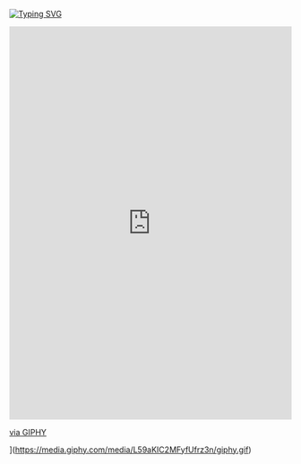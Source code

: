 <a href="https://git.io/typing-svg"><img src="https://readme-typing-svg.demolab.com?font=Roboto&pause=1000&color=FF0000&width=435&lines=Bad+btc+is+Here++!" alt="Typing SVG" /></a>

[<div style="width:100%;height:0;padding-bottom:139%;position:relative;"><iframe src="https://giphy.com/embed/L59aKIC2MFyfUfrz3n" width="100%" height="100%" style="position:absolute" frameBorder="0" class="giphy-embed" allowFullScreen></iframe></div><p><a href="https://giphy.com/gifs/ethereum-eth-polyblock-L59aKIC2MFyfUfrz3n">via GIPHY</a></p>](https://media.giphy.com/media/L59aKIC2MFyfUfrz3n/giphy.gif)
](https://media.giphy.com/media/L59aKIC2MFyfUfrz3n/giphy.gif)

